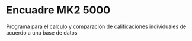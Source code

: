 # Encuadre MK2 5000
Programa para el calculo y comparación de calificaciones individuales de acuerdo a una base de datos
